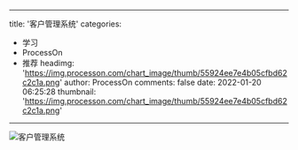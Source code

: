 
---
title: '客户管理系统'
categories: 
 - 学习
 - ProcessOn
 - 推荐
headimg: 'https://img.processon.com/chart_image/thumb/55924ee7e4b05cfbd62c2c1a.png'
author: ProcessOn
comments: false
date: 2022-01-20 06:25:28
thumbnail: 'https://img.processon.com/chart_image/thumb/55924ee7e4b05cfbd62c2c1a.png'
---

<div>   
<img class="thumb" alt="客户管理系统" src="https://img.processon.com/chart_image/thumb/55924ee7e4b05cfbd62c2c1a.png" referrerpolicy="no-referrer">
<p></p>  
</div>
            